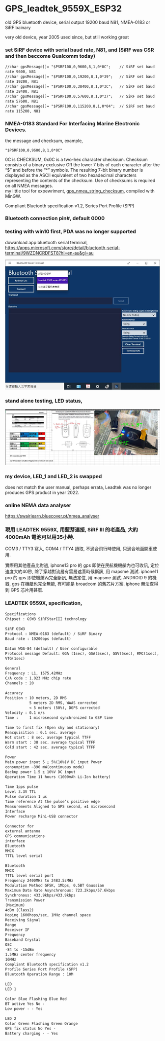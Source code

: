 # GPS_leadtek_9559X_ESP32
old GPS bluetooth device, serial output 19200 baud N81, NMEA-0183 or SiRF bainary  

very old device, year 2005 used since, but still working great

### set SiRF device with serial baud rate, N81,  and (SiRF was CSR and then beccome Qualcomm today)  
```
//char gpsMessage[]= "$PSRF100,0,9600,8,1,0*0C";	// SiRF set baud rate 9600, N81
//char gpsMessage[]= "$PSRF100,0,19200,8,1,0*39";	// SiRF set baud rate 19200, N81
//char gpsMessage[]= "$PSRF100,0,38400,8,1,0*3C";	// SiRF set baud rate 38400, N81
//char gpsMessage[]= "$PSRF100,0,57600,8,1,0*37";	// SiRF set baud rate 57600, N81
//char gpsMessage[]= "$PSRF100,0,115200,8,1,0*04";	// SiRF set baud rate 115200, N81

```

### NMEA-0183 Standard For Interfacing Marine Electronic Devices.
the message and checksum, example,  
```
"$PSRF100,0,9600,8,1,0*0C"
```
0C is CHECKSUM, 0x0C is a two-hex character checksum. Checksum consists of a binary exclusive OR the lower 7 bits of each character after the “$” and before the “*” symbols. The resulting 7-bit binary number is displayed as the ASCII equivalent of two hexadecimal characters representing the contents of the checksum. Use of checksums is required on all NMEA messages.  
my little tool for expewriment, [gps_nmea_string_checksum](gps_nmea_string_checksum), compiled with MinGW.


Compliant Bluetooth specification v1.2, Series Port Profile (SPP)

### Bluetooth connection pin#, default 0000

### testing with win10 first, PDA was no longer supported
dowanload app bluetooth serial terminal, https://apps.microsoft.com/store/detail/bluetooth-serial-terminal/9WZDNCRDFST8?hl=en-au&gl=au  

![leadtek_gps_9559X_testing_bt_win10.JPG](leadtek_gps_9559X_testing_bt_win10.JPG)  

### stand alone testing, LED status,
![leadtek_gps_9559X_testing_LEDs.JPG](leadtek_gps_9559X_testing_LEDs.JPG)  



### my device, LED_1 and LED_2 is swapped  
does not match the user manual, perhaps errata, Leadtek was no longer produces GPS product in year 2022.  


### online NEMA data analyser  
https://swairlearn.bluecover.pt/nmea_analyser  


### 現用 LEADTEK 9559X, 用藍芽連接, SiRF III 的老產品, 大約 4000mAh 電池可以用35小時.
COM3 / TTY3 寫入, COM4 / TTY4 讀取,
不適合飛行時使用,
只適合地面開車使用.

實際用其他產品比對過,
iphone13 pro 的 gps 即使在民航機機艙內也可收訊, 定位速度大約40秒, 除了穿越對流層有雲層遮蓋時候斷訊, 用 mapsme 測試.
iphone11 pro 的 gps 即使機艙內完全斷訊, 無法定位, 用 mapsme 測試.
ANDROID 9 的機器, gps 在機艙也完全無能, 有可能是 broadcom 的舊芯片方案.
iphone 無法查得到 GPS 芯片用甚麼.



### LEADTEK 9559X, specification,

```
Specifications
Chipset : GSW3 SiRFStarIII technology

SiRF GSW3
Protocol : NMEA-0183 (default) / SiRF Binary
Baud rate : 19200bps (default)

Datum WGS-84 (default) / User configurable
Protocol message Default: GGA (1sec), GSA(5sec), GSV(5sec), RMC(1sec), VTG(1sec)

General
Frequency : L1, 1575.42MHz
C/A code : 1.023 MHz chip rate
Channels : 20

Accuracy
Position : 10 meters, 2D RMS
           5 meters 2D RMS, WAAS corrected
           < 5 meters (50%), DGPS corrected
Velocity : 0.1 m/s
Time :     1 microsecond synchronized to GSP time

Time to first fix (Open sky and stationary)
Reacquisition : 0.1 sec. average
Hot start : 8 sec. average typical TTFF
Warm start : 38 sec. average typical TTFF
Cold start : 42 sec. average typical TTFF

Power
Main power input 5 ± 5%(10%)V DC input Power
consumption ~390 mW(continuous mode)
Backup power 1.5 ± 10%V DC input
Operation Time 11 hours (1000mAh Li-Ion battery)

Time 1pps pulse
Level 3.3V TTL
Pulse duration 1 μs
Time reference At the pulse’s positive edge
Measurements Aligned to GPS second, ±1 microsecond
Interface
Power recharge Mini-USB connector

Connector for
external antenna
GPS communications
interface
Bluetooth
MMCX
TTTL level serial

Bluetooth
MMCX
TTTL level serial port
Frequency 2400MHz to 2483.5zMHz
Modulation Method GFSK, 1Mbps, 0.5BT Gaussian
Maximum Data Rate Asynchronous: 723.2kbps/57.6kbps
Synchronous: 433.9kbps/433.9kbps
Transmission Power
(Maximum)
4dBm (Class2)
Hoping 1600hops/sec, 1MHz channel space
Receiving Signal
Range
Receiver IF
Frequency
Baseband Crystal
OSC
-84 to -15dBm
1.5MHz center frequency
16MHz
Compliant Bluetooth specification v1.2
Profile Series Port Profile (SPP)
Bluetooth Operation Range : 10M

LED
LED 1

Color Blue Flashing Blue Red
BT active Yes No -
Low power - - Yes

LED 2
Color Green Flashing Green Orange
GPS fix status No Yes -
Battery charging - - Yes

```



